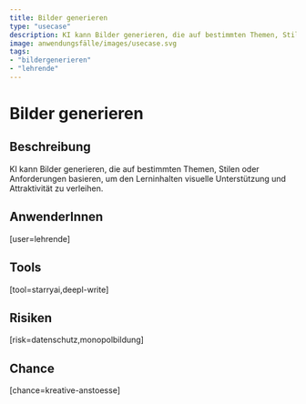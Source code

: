 ```yaml
---
title: Bilder generieren
type: "usecase"
description: KI kann Bilder generieren, die auf bestimmten Themen, Stilen oder Anforderungen basieren, um den Lerninhalten visuelle Unterstützung und Attraktivität zu verleihen.
image: anwendungsfälle/images/usecase.svg
tags:
- "bildergenerieren"
- "lehrende"
---
```


# Bilder generieren

## Beschreibung

KI kann Bilder generieren, die auf bestimmten Themen, Stilen oder Anforderungen basieren, um den Lerninhalten visuelle Unterstützung und Attraktivität zu verleihen.

## AnwenderInnen

[user=lehrende]


## Tools

[tool=starryai,deepl-write]


## Risiken

[risk=datenschutz,monopolbildung]


## Chance

[chance=kreative-anstoesse]
